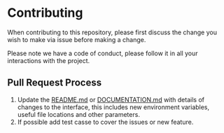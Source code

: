 # Contributing

When contributing to this repository, please first discuss the change you wish to make via issue before making a change.

Please note we have a code of conduct, please follow it in all your interactions with the project.

## Pull Request Process

1. Update the [README.md](README.md) or [DOCUMENTATION.md](DOCUMENTATION.md) with details of changes to the interface, this includes new environment
   variables, useful file locations and other parameters.
2. If possible add test casse to cover the issues or new feature.
